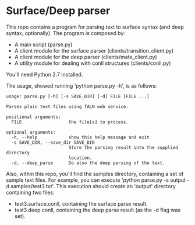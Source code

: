 # Surface/Deep parser 

This repo contains a program for parsing text to surface syntax (and deep syntax, optionally). The program is composed by:
- A main script (parse.py)
- A client module for the surface parser (clients/transition_client.py)
- A client module for the deep parser (clients/mate_client.py)
- A utility module for dealing with conll structures (clients/conll.py)

You'll need Python 2.7 installed.

The usage, showed running 'python parse.py -h', is as follows:
```
usage: parse.py [-h] [-s SAVE_DIR] [-d] FILE [FILE ...]

Parses plain text files using TALN web service.

positional arguments:
  FILE                  the file[s] to process.

optional arguments:
  -h, --help            show this help message and exit
  -s SAVE_DIR, --save_dir SAVE_DIR
                        Store the parsing result into the supplied directory
                        location.
  -d, --deep_parse      Do also the deep parsing of the text.
```

Also, within this repo, you'll find the samples directory, containing a set of sample text files.
For example, you can execute 'python parse.py -s output -d samples/test3.txt'. This execution should create an 'output' directory containing two files:

- test3.surface.conll, containing the surface parse result.
- test3.deep.conll, containing the deep parse result (as the -d flag was set).



